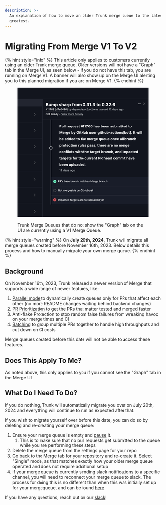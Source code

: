 ```yaml
---
description: >-
  An explanation of how to move an older Trunk merge queue to the latest and
  greatest.
---
```


# Migrating From Merge V1 To V2

{% hint style="info" %}
This article only applies to customers currently using an older Trunk  merge queue. Older versions will not have a "Graph" tab in the Merge UI, as seen below - if you do not have this tab, you are running on Merge V1. A banner will also show up on the Merge UI alerting you to this planned migration if you are on Merge V1.
{% endhint %}

<figure><img src="../../../.gitbook/assets/image (2).png" alt=""><figcaption><p>Trunk Merge Queues that do not show the "Graph" tab on the UI are currently using a V1 Merge Queue.</p></figcaption></figure>

{% hint style="warning" %}
On **July 20th, 2024**, Trunk will migrate all merge queues created before November 16th, 2023. Below details this process and how to manually migrate your own merge queue.
{% endhint %}

## Background

On November 16th, 2023, Trunk released a newer version of Merge that supports a wide range of newer features, like:

1. [Parallel mode](https://docs.trunk.io/merge#single-mode-vs.-parallel-mode) to dynamically create queues only for PRs that affect each other (no more README changes waiting behind backend changes)
2. [PR Prioritization](https://docs.trunk.io/merge/pr-prioritization) to get the PRs that matter tested and merged faster
3. [Anti-flake Protection](https://docs.trunk.io/merge/anti-flake-protection) to stop random false failures from wreaking havoc on your merge times and CI
4. [Batching](https://docs.trunk.io/merge/batching) to group multiple PRs together to handle high throughputs and cut down on CI costs

Merge queues created before this date will not be able to access these features.

## Does This Apply To Me?

As noted above, this only applies to you if you cannot see the "Graph" tab in the Merge UI.&#x20;

## What Do I Need To Do?

If you do nothing, Trunk will automatically migrate you over on July 20th, 2024 and everything will continue to run as expected after that.

If you wish to migrate yourself over before this date, you can do so by deleting and re-creating your merge queue:

1. Ensure your merge queue is empty and [pause](https://docs.trunk.io/merge/legacy/configuration#paused-running) it.
   1. This is to make sure that no pull requests get submitted to the queue while you are performing these steps
2. Delete the merge queue from the settings page for your repo
3. Go back to the Merge tab for your repository and re-create it. Select "Single" mode, as that matches exactly how your older merge queue operated and does not require additional setup
4. If your merge queue is currently sending slack notifications to a specific channel, you will need to reconnect your merge queue to slack. The process for doing this is no different than when this was initially set up for your mergequeue, and can be found [here](https://docs.trunk.io/merge/set-up-trunk-merge/integration-for-slack#merge-queue-specific-notifications)

If you have any questions, reach out on our [slack](https://join.slack.com/t/trunkcommunity/shared\_invite/zt-2ij902iie-QeVEgHfyIJP76XdlFuJz5g)!
